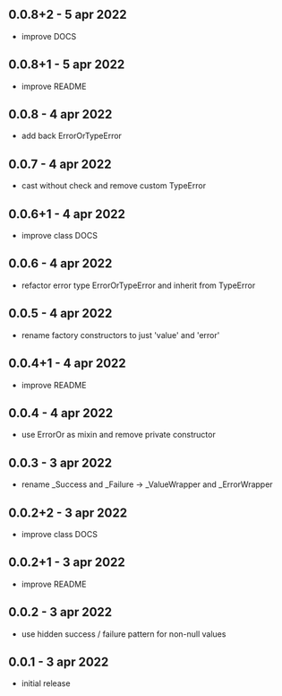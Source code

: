 ## 0.0.8+2 - 5 apr 2022

* improve DOCS

## 0.0.8+1 - 5 apr 2022

* improve README

## 0.0.8 - 4 apr 2022

* add back ErrorOrTypeError 

## 0.0.7 - 4 apr 2022

* cast without check and remove custom TypeError

## 0.0.6+1 - 4 apr 2022

* improve class DOCS

## 0.0.6 - 4 apr 2022

* refactor error type ErrorOrTypeError and inherit from TypeError

## 0.0.5 - 4 apr 2022

* rename factory constructors to just 'value' and 'error'

## 0.0.4+1 - 4 apr 2022

* improve README

## 0.0.4 - 4 apr 2022

* use ErrorOr as mixin and remove private constructor

## 0.0.3 - 3 apr 2022

* rename _Success and _Failure -> _ValueWrapper and _ErrorWrapper

## 0.0.2+2 - 3 apr 2022

* improve class DOCS

## 0.0.2+1 - 3 apr 2022

* improve README

## 0.0.2 - 3 apr 2022

* use hidden success / failure pattern for non-null values

## 0.0.1 - 3 apr 2022

* initial release
